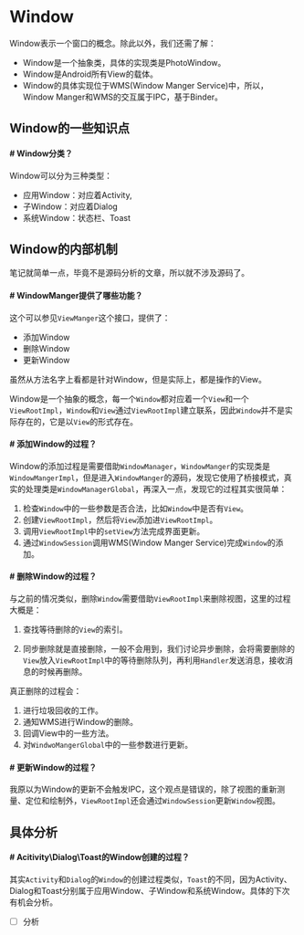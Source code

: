 # Window

Window表示一个窗口的概念。除此以外，我们还需了解：

- Window是一个抽象类，具体的实现类是PhotoWindow。
- Window是Android所有View的载体。
- Window的具体实现位于WMS(Window Manger Service)中，所以，Window Manger和WMS的交互属于IPC，基于Binder。

## Window的一些知识点

#### # Window分类？

Window可以分为三种类型：

- 应用Window：对应着Activity,
- 子Window：对应着Dialog
- 系统Window：状态栏、Toast

## Window的内部机制

笔记就简单一点，毕竟不是源码分析的文章，所以就不涉及源码了。

#### # WindowManger提供了哪些功能？

这个可以参见`ViewManger`这个接口，提供了：

-  添加Window
- 删除Window
- 更新Window

虽然从方法名字上看都是针对Window，但是实际上，都是操作的View。

Window是一个抽象的概念，每一个`Window`都对应着一个`View`和一个`ViewRootImpl`，`Window`和`View`通过`ViewRootImpl`建立联系，因此`Window`并不是实际存在的，它是以`View`的形式存在。

#### # 添加Window的过程？

Window的添加过程是需要借助`WindowManager`，`WindowManger`的实现类是`WindowMangerImpl`，但是进入`WindowManger`的源码，发现它使用了桥接模式，真实的处理类是`WindowManagerGlobal`，再深入一点，发现它的过程其实很简单：

1. 检查`Window`中的一些参数是否合法，比如`Window`中是否有`View`。
2. 创建`ViewRootImpl`，然后将`View`添加进`ViewRootImpl`。
3. 调用`ViewRootImpl`中的`setView`方法完成界面更新。
4. 通过`WindowSession`调用WMS(Window Manger Service)完成`Window`的添加。

#### # 删除Window的过程？

与之前的情况类似，删除`Window`需要借助`ViewRootImpl`来删除视图，这里的过程大概是：

1. 查找等待删除的`View`的索引。

2. 同步删除就是直接删除，一般不会用到，我们讨论异步删除，会将需要删除的`View`放入`ViewRootImpl`中的等待删除队列，再利用`Handler`发送消息，接收消息的时候再删除。

真正删除的过程会：

1. 进行垃圾回收的工作。
2. 通知WMS进行Window的删除。
3. 回调View中的一些方法。
4.  对`WindwoMangerGlobal`中的一些参数进行更新。

#### # 更新Window的过程？

我原以为Window的更新不会触发IPC，这个观点是错误的，除了视图的重新测量、定位和绘制外，`ViewRootImpl`还会通过`WindowSession`更新`Window`视图。

## 具体分析

#### # Acitivity\Dialog\Toast的Window创建的过程？

其实`Activity`和`Dialog`的`Window`的创建过程类似，`Toast`的不同，因为Activity、Dialog和Toast分别属于应用Window、子Window和系统Window。具体的下次有机会分析。

- [ ] 分析